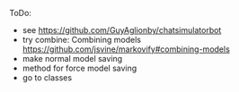 ToDo:

* see https://github.com/GuyAglionby/chatsimulatorbot
* try combine:
    Combining models https://github.com/jsvine/markovify#combining-models
* make normal model saving
* method for force model saving
* go to classes

